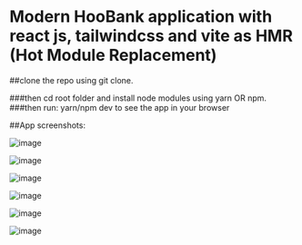 # Modern HooBank application with react js, tailwindcss and vite as HMR (Hot Module Replacement)

##clone the repo using git clone.

###then cd root folder and install node modules using yarn OR npm.
###then run: yarn/npm dev to see the app in your browser

##App screenshots:

![image](https://user-images.githubusercontent.com/25404529/185760562-a980591b-7ab1-4d75-8ed4-7ae0d91d31db.png)

![image](https://user-images.githubusercontent.com/25404529/185760591-b447a1a4-ca0f-4414-bf4a-3dce799f2120.png)

![image](https://user-images.githubusercontent.com/25404529/185760612-a9b5f485-4758-4865-a608-849a8f1d2c3b.png)

![image](https://user-images.githubusercontent.com/25404529/185760647-d7c87785-5164-414c-82f0-cffa3204b86f.png)

![image](https://user-images.githubusercontent.com/25404529/185760674-7165d824-a7b9-4e96-8ab6-755548e63302.png)

![image](https://user-images.githubusercontent.com/25404529/185760698-8a637597-a7f0-4816-a157-e16da3fac02d.png)
